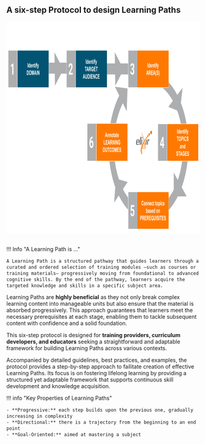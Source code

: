 ## A six-step Protocol to design Learning Paths

<div style="text-align: left;">
    <img src="../../assets/images/protocol/LP_blu_orange_version3.png" alt="LP" width="800" height="550">
</div>

<br>


!!! Info "A Learning Path is ..."

    A Learning Path is a structured pathway that guides learners through a curated and ordered selection of training modules —such as courses or training materials— progressively moving from foundational to advanced cognitive skills. By the end of the pathway, learners acquire the targeted knowledge and skills in a specific subject area.


Learning Paths are **highly beneficial** as they not only break complex learning content into manageable units but also ensure that the material is absorbed progressively. This approach guarantees that learners meet the necessary prerequisites at each stage, enabling them to tackle subsequent content with confidence and a solid foundation.

This six-step protocol is designed for **training providers, curriculum developers, and educators** seeking a straightforward and adaptable framework for building Learning Paths across various contexts.

Accompanied by detailed guidelines, best practices, and examples, the protocol provides a step-by-step approach to failitate creation of effective Learning Paths. Its focus is on fostering lifelong learning by providing a structured yet adaptable framework that supports continuous skill development and knowledge acquisition.

!!! info "Key Properties of Learning Paths"

    - **Progressive:** each step builds upon the previous one, gradually increasing in complexity
    - **Directional:** there is a trajectory from the beginning to an end point
    - **Goal-Oriented:** aimed at mastering a subject



